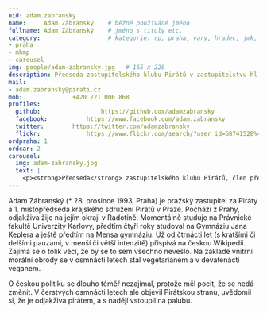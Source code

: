 ```yaml
---
uid: adam.zabransky
name:     Adam Zábranský  	# běžně používáné jméno
fullname: Adam Zábranský  	# jméno s tituly etc.
category:                 	# kategorie: rp, praha, vary, hradec, jmk, senat
- praha
- mhmp
- carousel
img: people/adam-zabransky.jpg   # 165 x 220
description: Předseda zastupitelského klubu Pirátů v zastupitelstvu hl. m. Prahy, 1. místopředseda krajského sdružení Pirátů v Praze             	# kratký popis, max 160 znaků
mail:
- adam.zabransky@pirati.cz
mob:			  +420 721 006 868
profiles:
  github:                 https://github.com/adamzabransky
  facebook: 		  https://www.facebook.com/adam.zabransky
  twitter: 		  https://twitter.com/adamzabransky
  flickr:     		  https://www.flickr.com/search/?user_id=68741528%40N03&sort=date-taken-desc&view_all=1&text=adam%20z%C3%A1bransk%C3%BD
ordpraha: 1
ordcar: 2
carousel:
  img: adam-zabransky.jpg
  text: |
    <p><strong>Předseda</strong> zastupitelského klubu Pirátů, člen předsednictva krajského sdružení Pirátů v Praze. </p>
---
```


Adam Zábranský (* 28. prosince 1993, Praha) je pražský zastupitel za Piráty a 1. místopředseda krajského sdružení Pirátů v Praze. Pochází z Prahy, odjakživa žije na jejím okraji v Radotíně. Momentálně studuje na Právnické fakultě Univerzity Karlovy, předtím čtyři roky studoval na Gymnáziu Jana Keplera a ještě předtím na Mensa gymnáziu. Už od čtrnácti let (s kratšími či delšími pauzami, v menší či větší intenzitě) přispívá na českou Wikipedii. Zajímá se o tolik věcí, že by se to sem všechno nevešlo. Na základě vnitřní morální obrody se v osmnácti letech stal vegetariánem a v devatenácti veganem.

O českou politiku se dlouho téměř nezajímal, protože měl pocit, že se nedá změnit. V čerstvých osmnácti letech ale objevil Pirátskou stranu, uvědomil si, že je odjakživa pirátem, a s nadějí vstoupil na palubu.
